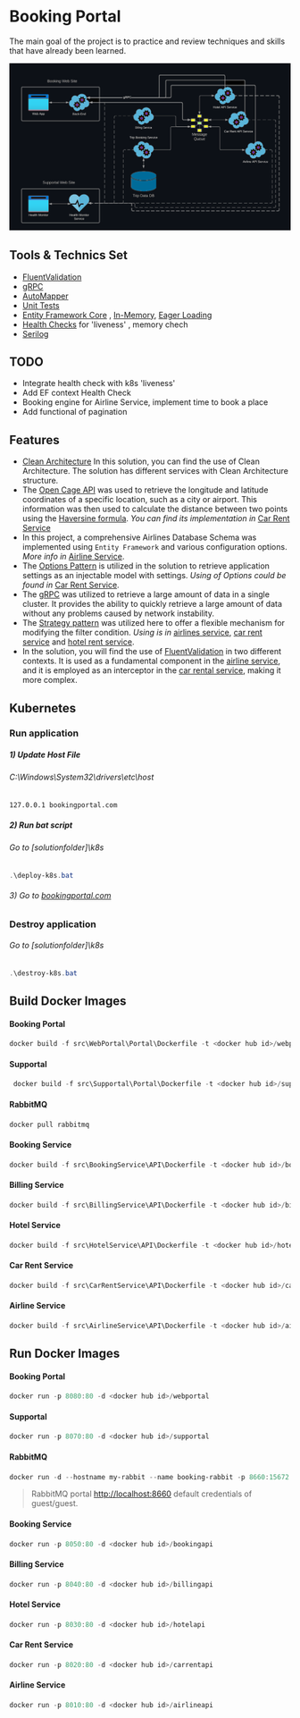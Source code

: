 # Booking Portal
The main goal of the project is to practice and review techniques and skills that have already been learned.


![alt text](https://github.com/arthurberzin/k8s-saga-booking-portal/blob/main/schema.png "Booking application base schema")


## Tools & Technics Set
- [FluentValidation](https://docs.fluentvalidation.net/en/latest/)
- [gRPC](https://learn.microsoft.com/en-us/aspnet/core/grpc)
- [AutoMapper](https://automapper.org/)
- [Unit Tests](https://github.com/arthurberzin/k8s-saga-booking-portal/tree/main/tests)
- [Entity Framework Core](https://learn.microsoft.com/en-us/ef/core/) , [In-Memory](https://learn.microsoft.com/en-us/ef/core/providers/in-memory), [Eager Loading](https://learn.microsoft.com/en-us/ef/core/querying/related-data/eager)
- [Health Checks](https://learn.microsoft.com/en-us/aspnet/core/host-and-deploy/health-checks) for 'liveness' , memory chech
- [Serilog](https://serilog.net/)

## TODO

- Integrate health check with k8s 'liveness'
- Add EF context Health Check
- Booking engine for Airline Service, implement time to book a place
- Add functional of pagination

## Features
- [Clean Architecture](https://blog.cleancoder.com/uncle-bob/2012/08/13/the-clean-architecture.html)  In this solution, you can find the use of Clean Architecture. The solution has different services with Clean Architecture structure.
- The [Open Cage API](https://opencagedata.com/) was used to retrieve the longitude and latitude coordinates of a specific location, such as a city or airport. This information was then used to calculate the distance between two points using the [Haversine formula](https://en.wikipedia.org/wiki/Haversine_formula). *You can find its implementation in* [Car Rent Service](https://github.com/arthurberzin/k8s-saga-booking-portal/blob/main/src/CarRentService/CarRentApplication/DistanceCalculator.cs)
- In this project, a comprehensive Airlines Database Schema was implemented using `Entity Framework` and various configuration options. *More info in* [Airline Service](https://github.com/arthurberzin/k8s-saga-booking-portal/tree/main/src/AirlineService).
- The [Options Pattern](https://learn.microsoft.com/en-us/dotnet/core/extensions/options) is utilized in the solution to retrieve application settings as an injectable model with settings. *Using of Options could be found in* [Car Rent Service](https://github.com/arthurberzin/k8s-saga-booking-portal/blob/main/src/CarRentService/API/Program.cs).
- The [gRPC](https://learn.microsoft.com/en-us/aspnet/core/grpc) was utilized to retrieve a large amount of data in a single cluster. It provides the ability to quickly retrieve a large amount of data without any problems caused by network instability.
- The [Strategy pattern](https://en.wikipedia.org/wiki/Strategy_pattern) was utilized here to offer a flexible mechanism for modifying the filter condition. *Using is in* [airlines service](https://github.com/arthurberzin/k8s-saga-booking-portal/blob/main/src/AirlineService/AirlineApplication/FilterStrategies/DepartureAndArrivalDateFilterStrategy.cs), [car rent service](https://github.com/arthurberzin/k8s-saga-booking-portal/blob/main/src/CarRentService/CarRentApplication/FlitersStrategies/CityAndDateFlitersStrategy.cs) and [hotel rent service](https://github.com/arthurberzin/k8s-saga-booking-portal/blob/main/src/HotelService/HotelApplication/FlitersStrategies/DateHotelFilterStrategy.cs).
- In the solution, you will find the use of [FluentValidation](https://docs.fluentvalidation.net/en/latest/) in two different contexts. It is used as a fundamental component in the [airline service](https://github.com/arthurberzin/k8s-saga-booking-portal/blob/main/src/AirlineService/AirlineApplication/Validators/FlightsRequestValidator.cs), and it is employed as an interceptor in the [car rental service](https://github.com/arthurberzin/k8s-saga-booking-portal/blob/main/src/CarRentService/CarRentApplication/GrpcService/FluentValidationInterceptor.cs), making it more complex.

## Kubernetes

### Run application

##### 1) Update Host File
###### *C:\Windows\System32\drivers\etc\host*

```notepud
127.0.0.1 bookingportal.com
```


##### 2) Run bat script
###### *Go to [solutionfolder]\k8s*
```powershell
.\deploy-k8s.bat
```

###### 3) Go to [bookingportal.com](bookingportal.com)

### Destroy application
###### *Go to [solutionfolder]\k8s*
```powershell
.\destroy-k8s.bat
```

## Build Docker Images

#### Booking Portal
```powershell
docker build -f src\WebPortal\Portal\Dockerfile -t <docker hub id>/webportal .
```

#### Supportal 
```powershell
 docker build -f src\Supportal\Portal\Dockerfile -t <docker hub id>/supportal .
```

#### RabbitMQ
```powershell
docker pull rabbitmq
```

#### Booking Service 
```powershell
docker build -f src\BookingService\API\Dockerfile -t <docker hub id>/bookingapi .
```

#### Billing Service 
```powershell
docker build -f src\BillingService\API\Dockerfile -t <docker hub id>/billingapi .
```

#### Hotel Service 
```powershell
docker build -f src\HotelService\API\Dockerfile -t <docker hub id>/hotelapi .
```

#### Car Rent Service 
```powershell
docker build -f src\CarRentService\API\Dockerfile -t <docker hub id>/carrentapi .
```

#### Airline Service
```powershell
docker build -f src\AirlineService\API\Dockerfile -t <docker hub id>/airlineapi .
```




## Run Docker Images

#### Booking Portal
```powershell
docker run -p 8080:80 -d <docker hub id>/webportal
```

#### Supportal
```powershell
docker run -p 8070:80 -d <docker hub id>/supportal
```

#### RabbitMQ
```powershell
docker run -d --hostname my-rabbit --name booking-rabbit -p 8660:15672 -p 8060:5672 rabbitmq:3-management
```
> RabbitMQ portal [http://localhost:8660](http://localhost:8660) default credentials of guest/guest.

#### Booking Service 
```powershell
docker run -p 8050:80 -d <docker hub id>/bookingapi
```

#### Billing Service 
```powershell
docker run -p 8040:80 -d <docker hub id>/billingapi
```

#### Hotel Service 
```powershell
docker run -p 8030:80 -d <docker hub id>/hotelapi
```

#### Car Rent Service  
```powershell
docker run -p 8020:80 -d <docker hub id>/carrentapi
```

#### Airline Service
```powershell
docker run -p 8010:80 -d <docker hub id>/airlineapi
```
